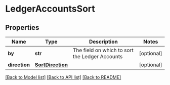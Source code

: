 # LedgerAccountsSort


## Properties
Name | Type | Description | Notes
------------ | ------------- | ------------- | -------------
**by** | **str** | The field on which to sort the Ledger Accounts | [optional] 
**direction** | [**SortDirection**](SortDirection.md) |  | [optional] 

[[Back to Model list]](../../README.md#documentation-for-models) [[Back to API list]](../../README.md#documentation-for-api-endpoints) [[Back to README]](../../README.md)


